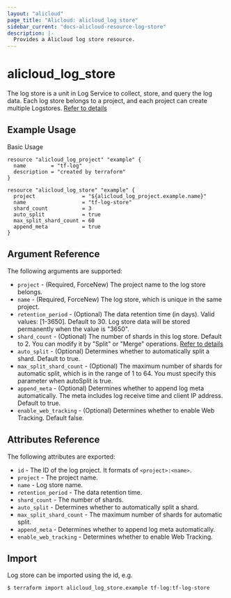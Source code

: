 ```yaml
---
layout: "alicloud"
page_title: "Alicloud: alicloud_log_store"
sidebar_current: "docs-alicloud-resource-log-store"
description: |-
  Provides a Alicloud log store resource.
---
```


# alicloud\_log\_store

The log store is a unit in Log Service to collect, store, and query the log data. Each log store belongs to a project,
and each project can create multiple Logstores. [Refer to details](https://www.alibabacloud.com/help/doc-detail/48874.htm)

## Example Usage

Basic Usage

```
resource "alicloud_log_project" "example" {
  name        = "tf-log"
  description = "created by terraform"
}

resource "alicloud_log_store" "example" {
  project               = "${alicloud_log_project.example.name}"
  name                  = "tf-log-store"
  shard_count           = 3
  auto_split            = true
  max_split_shard_count = 60
  append_meta           = true
}
```
## Argument Reference

The following arguments are supported:

* `project` - (Required, ForceNew) The project name to the log store belongs.
* `name` - (Required, ForceNew) The log store, which is unique in the same project.
* `retention_period` - (Optional) The data retention time (in days). Valid values: [1-3650]. Default to 30. Log store data will be stored permanently when the value is "3650".
* `shard_count` - (Optional) The number of shards in this log store. Default to 2. You can modify it by "Split" or "Merge" operations. [Refer to details](https://www.alibabacloud.com/help/doc-detail/28976.htm)
* `auto_split` - (Optional) Determines whether to automatically split a shard. Default to true.
* `max_split_shard_count` - (Optional) The maximum number of shards for automatic split, which is in the range of 1 to 64. You must specify this parameter when autoSplit is true.
* `append_meta` - (Optional) Determines whether to append log meta automatically. The meta includes log receive time and client IP address. Default to true.
* `enable_web_tracking` - (Optional) Determines whether to enable Web Tracking. Default false.

## Attributes Reference

The following attributes are exported:

* `id` - The ID of the log project. It formats of `<project>:<name>`.
* `project` - The project name.
* `name` - Log store name.
* `retention_period` - The data retention time.
* `shard_count` - The number of shards.
* `auto_split` - Determines whether to automatically split a shard.
* `max_split_shard_count` - The maximum number of shards for automatic split.
* `append_meta` - Determines whether to append log meta automatically.
* `enable_web_tracking` - Determines whether to enable Web Tracking.

## Import

Log store can be imported using the id, e.g.

```
$ terraform import alicloud_log_store.example tf-log:tf-log-store
```
